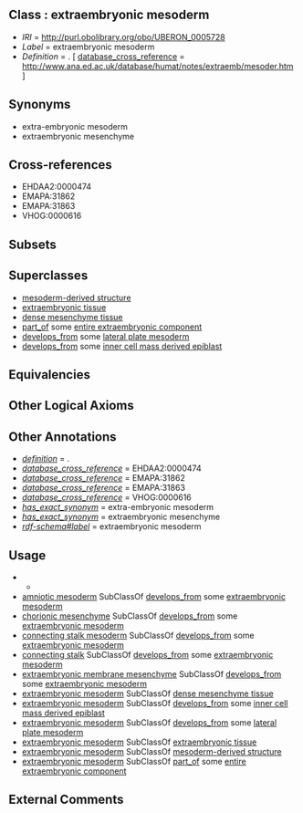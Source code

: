 
## Class : extraembryonic mesoderm

 * *IRI* = http://purl.obolibrary.org/obo/UBERON_0005728
 * *Label* = extraembryonic mesoderm
 * *Definition* = . [ [database_cross_reference](../../ef/oboInOwl#hasDbXref.md) = http://www.ana.ed.ac.uk/database/humat/notes/extraemb/mesoder.htm ]

## Synonyms

 * extra-embryonic mesoderm
 * extraembryonic mesenchyme

## Cross-references

 * EHDAA2:0000474
 * EMAPA:31862
 * EMAPA:31863
 * VHOG:0000616

## Subsets


## Superclasses

 * [mesoderm-derived structure](../../UBERON/20/UBERON_0004120.md)
 * [extraembryonic tissue](../../UBERON/92/UBERON_0005292.md)
 * [dense mesenchyme tissue](../../UBERON/24/UBERON_0007524.md)
 * [part_of](../../BFO/50/BFO_0000050.md) some [entire extraembryonic component](../../UBERON/87/UBERON_0016887.md)
 * [develops_from](../../RO/02/RO_0002202.md) some [lateral plate mesoderm](../../UBERON/81/UBERON_0003081.md)
 * [develops_from](../../RO/02/RO_0002202.md) some [inner cell mass derived epiblast](../../UBERON/80/UBERON_0008780.md)

## Equivalencies


## Other Logical Axioms


## Other Annotations

 * *[definition](../../IAO/15/IAO_0000115.md)* = .
 * *[database_cross_reference](../../ef/oboInOwl#hasDbXref.md)* = EHDAA2:0000474
 * *[database_cross_reference](../../ef/oboInOwl#hasDbXref.md)* = EMAPA:31862
 * *[database_cross_reference](../../ef/oboInOwl#hasDbXref.md)* = EMAPA:31863
 * *[database_cross_reference](../../ef/oboInOwl#hasDbXref.md)* = VHOG:0000616
 * *[has_exact_synonym](../../ym/oboInOwl#hasExactSynonym.md)* = extra-embryonic mesoderm
 * *[has_exact_synonym](../../ym/oboInOwl#hasExactSynonym.md)* = extraembryonic mesenchyme
 * *[rdf-schema#label](../../el/rdf-schema#label.md)* = extraembryonic mesoderm

## Usage

 * -
 * [amniotic mesoderm](../../UBERON/62/UBERON_0003262.md) SubClassOf [develops_from](../../RO/02/RO_0002202.md) some [extraembryonic mesoderm](../../UBERON/28/UBERON_0005728.md)
 * [chorionic mesenchyme](../../UBERON/65/UBERON_0003265.md) SubClassOf [develops_from](../../RO/02/RO_0002202.md) some [extraembryonic mesoderm](../../UBERON/28/UBERON_0005728.md)
 * [connecting stalk mesoderm](../../UBERON/67/UBERON_0005667.md) SubClassOf [develops_from](../../RO/02/RO_0002202.md) some [extraembryonic mesoderm](../../UBERON/28/UBERON_0005728.md)
 * [connecting stalk](../../UBERON/06/UBERON_0007806.md) SubClassOf [develops_from](../../RO/02/RO_0002202.md) some [extraembryonic mesoderm](../../UBERON/28/UBERON_0005728.md)
 * [extraembryonic membrane mesenchyme](../../UBERON/33/UBERON_0010333.md) SubClassOf [develops_from](../../RO/02/RO_0002202.md) some [extraembryonic mesoderm](../../UBERON/28/UBERON_0005728.md)
 * [extraembryonic mesoderm](../../UBERON/28/UBERON_0005728.md) SubClassOf [dense mesenchyme tissue](../../UBERON/24/UBERON_0007524.md)
 * [extraembryonic mesoderm](../../UBERON/28/UBERON_0005728.md) SubClassOf [develops_from](../../RO/02/RO_0002202.md) some [inner cell mass derived epiblast](../../UBERON/80/UBERON_0008780.md)
 * [extraembryonic mesoderm](../../UBERON/28/UBERON_0005728.md) SubClassOf [develops_from](../../RO/02/RO_0002202.md) some [lateral plate mesoderm](../../UBERON/81/UBERON_0003081.md)
 * [extraembryonic mesoderm](../../UBERON/28/UBERON_0005728.md) SubClassOf [extraembryonic tissue](../../UBERON/92/UBERON_0005292.md)
 * [extraembryonic mesoderm](../../UBERON/28/UBERON_0005728.md) SubClassOf [mesoderm-derived structure](../../UBERON/20/UBERON_0004120.md)
 * [extraembryonic mesoderm](../../UBERON/28/UBERON_0005728.md) SubClassOf [part_of](../../BFO/50/BFO_0000050.md) some [entire extraembryonic component](../../UBERON/87/UBERON_0016887.md)

## External Comments

